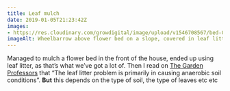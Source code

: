 ```yaml
---
title: Leaf mulch
date: 2019-01-05T21:23:42Z
images: 
- https://res.cloudinary.com/growdigital/image/upload/v1546708567/bed-093A915C.jpg
imageAlt: Wheelbarrow above flower bed on a slope, covered in leaf litter mulch
---
```


Managed to mulch a flower bed in the front of the house, ended up using leaf litter, as that’s what we’ve got a lot of. Then I read on [The Garden Professors](https://www.facebook.com/groups/GardenProfessors/) that “The leaf litter problem is primarily in causing anaerobic soil conditions”. **But** this depends on the type of soil, the type of leaves etc etc

